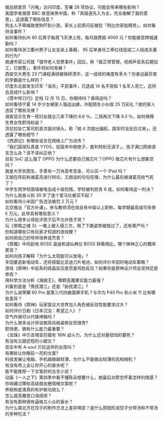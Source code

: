 俄总统普京「闪电」访问印度，签署 28 项协议，可能会带来哪些影响？  
美国学者揭穿 BBC 故意抹黑中国，称「其报道先入为主，完全曲解了我的意思」，这透露了哪些信息？  
狗主人不牵绳致使狗吓到小孩，家长上前质问反被怼「狗比你家娃精贵」，如何看待该事件？  
如何看待杭州 80 后男子每周飞天津上班，每月路费超 4000 元？你能接受跨城通勤吗？  
如何看待浙江衢州男子让女友染上毒瘾， 95 后单身社工牵红线促成二人结成夫妻的行为?  
南通市容公司就「强夺老人甘蔗事件」回应，称「属正常管理，视频声音系后期加工，已报警」，事件将如何发展？  
西安交大男生 23 门课程满绩被保研清华，这一成绩的难度有多大？你身边最厉害的学霸是什么样的？  
印度东北部发生印军「误杀」平民事件，已造成 14 名平民和 1 名军人死亡，这将会造成什么影响？  
《雪中悍刀行》定档 12 月 15 日，你期待吗？值得追吗？  
如何看待宁夏 14 岁少女被家人强迫出嫁，许配陌生小伙收 25 万彩礼？她的家人违反了哪些法律？  
调查显示生育一孩妇女就业几率下降约 6.6 ％，二孩再次下降 9.3 ％，如何保障生育女性职场权益？  
货拉拉坠亡案司机首次面对镜头，称「她 4 次提出偏航，跳车时没反应过来」，还透露了哪些细节？  
《西游记》有哪些谣言在网络上广为流传？  
「我们篮球队真是 YYDS，投篮命中绝绝子，裁判特别无语子」，孩子满口网络语言怎么办？该不该纠正他？  
目前 SoC 这么强了 OPPO 为什么还要自己做芯片？OPPO 做芯片有什么想象空间？  
我是大学贫困生，手里有一万块高考奖金，可以买一个 iPad 吗？  
王朗在阵前和诸葛亮进行辩论，王朗说的句句在理，为什么最后被诸葛亮给气死了？  
中学生爬学校围墙被电击成十级伤残，学校被判担责 6 成，如何看待这一判决？  
为什么我奋斗到 30 岁了连个爱马仕都买不起？  
如何看待小米因广告违法被罚 2 万元？  
北京推出「官方补课」，参与教师须在岗且有中级以上职称，每学期最高或可多挣 5 万元，此举具有哪些意义？  
为什么很多父母批评孩子后不允许孩子哭？  
玩《黑暗之魂 3》一晚上被入侵三次，用了下跪姿势被放过了，还有尊严吗？  
你知道哪些只有玩家才知道的游戏梗？  
如何把自己的导师培养成杰青？  
《原魔》中风起地 BOSS 温迪和请仙典仪 BOSS 钟离相比，哪个掉神之心的概率更高？  
如何向孩子解释「为什么太阳能可以发电」?  
丰田要造新电动车，还将搭载比亚迪刀片电池，如何评价丰田的电动车策略？  
游戏《原神》中岩系的结晶反应是否是鸡肋反应？如果你是原神设计师会坚持还是修改？  
用科学方法分析《海贼王》，哪颗恶魔果实能力最强？  
刘备到底是「携民渡江」还是「胁民渡江」?  
为什么说荣耀 60 Pro 是第三代四曲面屏手机？与华为 P40 Pro 和小米 11 比有哪些差异？  
如何看待《原神》玩家提议大世界加入角色被反驳性能要求过大？  
如何评价日剧《日本沉没：希望之人》？  
空气炸锅可以代替烤箱吗？  
为什么很多设计师说极简风格装修反而很贵?  
职场里，拥有什么能力最重要？  
《龙珠》中贝吉塔变巨猿有 18W 战斗力，为什么还对基纽怕的要死？  
有没有又甜还短的小甜文？  
现实中有 A-soul 贝拉这样的女孩吗？  
有哪些让你眼前一亮的文案?  
科技发展让电脑、手机越做越轻薄，为什么不能做出轻薄的高档相机？  
有没有喷上会让你开心的香水呢？  
能不能推荐一下文笔好的古言小说？  
动画《一人之下》第四季中看不懂陈朵想要什么，她最后对廖忠怀着怎样的情感？  
你收藏过哪些高级朋友圈情绪文案呢？  
养肤粉底液真的有护肤功效么？  
怎么提高雅思口语成绩？  
有没有那种很有逼格又小众的香水？  
为什么南北方在饺子的制作方法上差异明显？是什么原因形成饺子分带汤和不带汤的多种吃法？  
